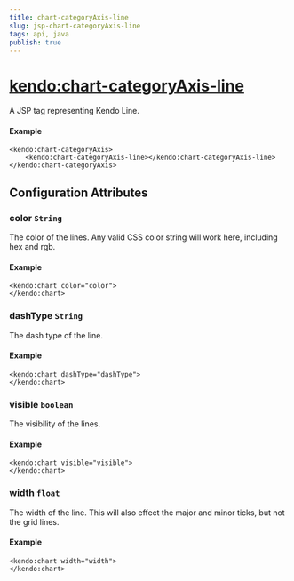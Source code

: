 ```yaml
---
title: chart-categoryAxis-line
slug: jsp-chart-categoryAxis-line
tags: api, java
publish: true
---
```


# <kendo:chart-categoryAxis-line>
A JSP tag representing Kendo Line.

#### Example
    <kendo:chart-categoryAxis>
        <kendo:chart-categoryAxis-line></kendo:chart-categoryAxis-line>
    </kendo:chart-categoryAxis>


## Configuration Attributes


### color `String`

The color of the lines. Any valid CSS color string will work here, including hex and rgb.

#### Example
    <kendo:chart color="color">
    </kendo:chart>



### dashType `String`

The dash type of the line.

#### Example
    <kendo:chart dashType="dashType">
    </kendo:chart>



### visible `boolean`

The visibility of the lines.

#### Example
    <kendo:chart visible="visible">
    </kendo:chart>



### width `float`

The width of the line. This will also effect the major and minor ticks, but
not the grid lines.

#### Example
    <kendo:chart width="width">
    </kendo:chart>



